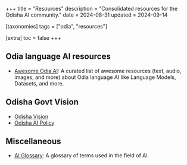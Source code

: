 +++
title = "Resources"
description = "Consolidated resources for the Odisha AI community."
date = 2024-08-31
updated = 2024-09-14

[taxonomies]
tags = ["odia", "resources"]

[extra]
toc = false
+++

## Odia language AI resources
- [Awesome Odia AI](https://github.com/odisha-ml/Awesome-Odia-AI/): A curated list of awesome resources (text, audio, images, and more) about Odia language AI like Language Models, Datasets, and more.

## Odisha Govt Vision
- [Odisha Vision](https://files.odishaai.org/odisha_vision_document.pdf)
- [Odisha AI Policy](https://files.odishaai.org/resolution_on_odisha_ai_policy_2025.pdf)

## Miscellaneous
- [AI Glossary](https://glossary.odishaai.org/): A glossary of terms used in the field of AI.
